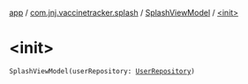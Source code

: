 [app](../../index.md) / [com.jnj.vaccinetracker.splash](../index.md) / [SplashViewModel](index.md) / [&lt;init&gt;](./-init-.md)

# &lt;init&gt;

`SplashViewModel(userRepository: `[`UserRepository`](../../com.jnj.vaccinetracker.common.data.repositories/-user-repository/index.md)`)`